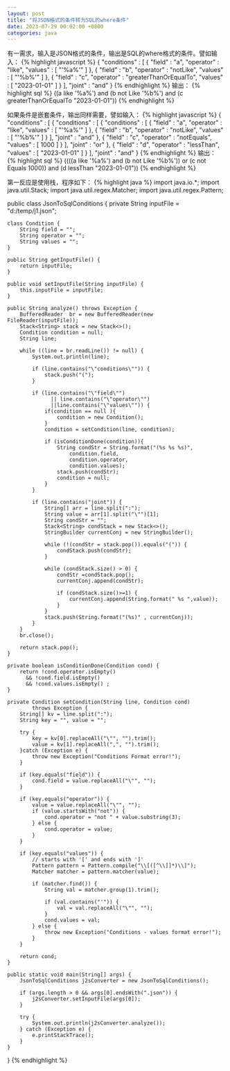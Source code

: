 ```yaml
---
layout: post
title: "将JSON格式的条件转为SQL的where条件"
date: 2023-07-29 00:02:00 +0800
categories: java
--- 
```


有一需求，输入是JSON格式的条件，输出是SQL的where格式的条件。譬如输入：
{% highlight javascript %}
{
  "conditions" : [
    {
      "field" : "a",
      "operator" : "like",
      "values" : [ "'%a%'" ]
    },
    {
      "field" : "b",
      "operator" : "notLike",
      "values" : [ "'%b%'" ]
    },
    {
      "field" : "c",
      "operator" : "greaterThanOrEqualTo",
      "values" : [ "2023-01-01" ]
    }
  ],
  "joint" : "and"
}
{% endhighlight %}
输出：
{% highlight sql %}
((a like '%a%') and (b not Like '%b%') and (c greaterThanOrEqualTo "2023-01-01"))
{% endhighlight %}

  
如果条件是嵌套条件，输出同样需要，譬如输入：
{% highlight javascript %}
{
  "conditions" : [
    {
      "conditions" : [
        {
          "conditions" : [
            {
              "field" : "a",
              "operator" : "like",
              "values" : [ "'%a%'" ]
            },
            {
              "field" : "b",
              "operator" : "notLike",
              "values" : [ "'%b%'" ]
            }
          ],
          "joint" : "and"
        }, 
        {
          "field" : "c",
          "operator" : "notEquals",
          "values" : [ 1000 ]
        } 
      ],
      "joint" : "or"
    },
    {
      "field" : "d",
      "operator" : "lessThan",
      "values" : [ "2023-01-01" ]
    }
  ],
  "joint" : "and"
} 
{% endhighlight %}
输出：
{% highlight sql %}
((((a like '%a%') and (b not Like '%b%')) or (c not Equals 1000)) and (d lessThan "2023-01-01"))
{% endhighlight %}

第一反应是使用栈，程序如下：
{% highlight java %}
import java.io.*;
import java.util.Stack;
import java.util.regex.Matcher;
import java.util.regex.Pattern;

public class JsonToSqlConditions {
    private String inputFile = "d:/temp/j1.json";

    class Condition {
        String field = "";
        String operator = "";
        String values = "";
    }

    public String getInputFile() {
        return inputFile;
    }

    public void setInputFile(String inputFile) {
        this.inputFile = inputFile;
    }

    public String analyze() throws Exception {
        BufferedReader  br = new BufferedReader(new FileReader(inputFile));
        Stack<String> stack = new Stack<>();
        Condition condition = null;
        String line;

        while ((line = br.readLine()) != null) {
            System.out.println(line);

            if (line.contains("\"conditions\"")) {
                stack.push("(");
            }

            if (line.contains("\"field\"") 
                  || line.contains("\"operator\"") 
                  ||line.contains("\"values\"")) {
                if(condition == null ){
                    condition = new Condition();
                }
                condition = setCondition(line, condition);

                if (isConditionDone(condition)){
                    String condStr = String.format("(%s %s %s)", 
                        condition.field, 
                        condition.operator, 
                        condition.values);
                    stack.push(condStr);
                    condition = null;
                }
            }

            if (line.contains("joint")) {
                String[] arr = line.split(":");
                String value = arr[1].split("\"")[1];
                String condStr = "";
                Stack<String> condStack = new Stack<>();
                StringBuilder currentConj = new StringBuilder();

                while (!(condStr = stack.pop()).equals("(")) {
                    condStack.push(condStr);
                }

                while (condStack.size() > 0) {
                    condStr =condStack.pop();
                    currentConj.append(condStr);

                    if (condStack.size()>=1) {
                        currentConj.append(String.format(" %s ",value));
                    }
                }
                stack.push(String.format("(%s)" , currentConj));
            }
        }
        br.close();

        return stack.pop();
    }

    private boolean isConditionDone(Condition cond) {
        return !cond.operator.isEmpty() 
          && !cond.field.isEmpty() 
          && !cond.values.isEmpty() ;
    }

    private Condition setCondition(String line, Condition cond) 
            throws Exception {
        String[] kv = line.split(":");
        String key = "", value = "";

        try {
            key = kv[0].replaceAll("\"", "").trim();
            value = kv[1].replaceAll(",", "").trim();
        }catch (Exception e) {
            throw new Exception("Conditions Format error!");
        }

        if (key.equals("field")) {
            cond.field = value.replaceAll("\"", "");
        }

        if (key.equals("operator")) {
            value = value.replaceAll("\"", "");
            if (value.startsWith("not")) {
                cond.operator = "not " + value.substring(3);
            } else {
                cond.operator = value;
            }
        }

        if (key.equals("values")) {
            // starts with '[' and ends with ']'
            Pattern pattern = Pattern.compile("\\[([^\\]]*)\\]"); 
            Matcher matcher = pattern.matcher(value);

            if (matcher.find()) {
                String val = matcher.group(1).trim();

                if (val.contains("'")) {
                    val = val.replaceAll("\"", "");
                }
                cond.values = val;
            } else {
                throw new Exception("Conditions - values format error!");
            }
        }

        return cond;
    }

    public static void main(String[] args) {
        JsonToSqlConditions j2sConverter = new JsonToSqlConditions();

        if (args.length > 0 && args[0].endsWith(".json")) {
            j2sConverter.setInputFile(args[0]);
        }

        try {
            System.out.println(j2sConverter.analyze());
        } catch (Exception e) {
            e.printStackTrace();
        }
    }
}
{% endhighlight %}
